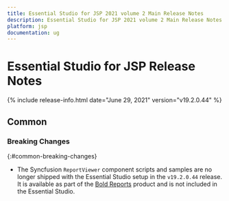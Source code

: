 ```yaml
---
title: Essential Studio for JSP 2021 volume 2 Main Release Notes  
description: Essential Studio for JSP 2021 volume 2 Main Release Notes  
platform: jsp
documentation: ug
---
```


# Essential Studio for JSP  Release Notes  

{% include release-info.html date="June 29, 2021"  version="v19.2.0.44" %} 




## Common

### Breaking Changes
{:#common-breaking-changes}

* The Syncfusion `ReportViewer` component scripts and samples are no longer shipped with the Essential Studio setup in the `v19.2.0.44` release. It is available as part of the <a href="https://www.boldreports.com/">Bold Reports</a> product and is not included in the Essential Studio.

